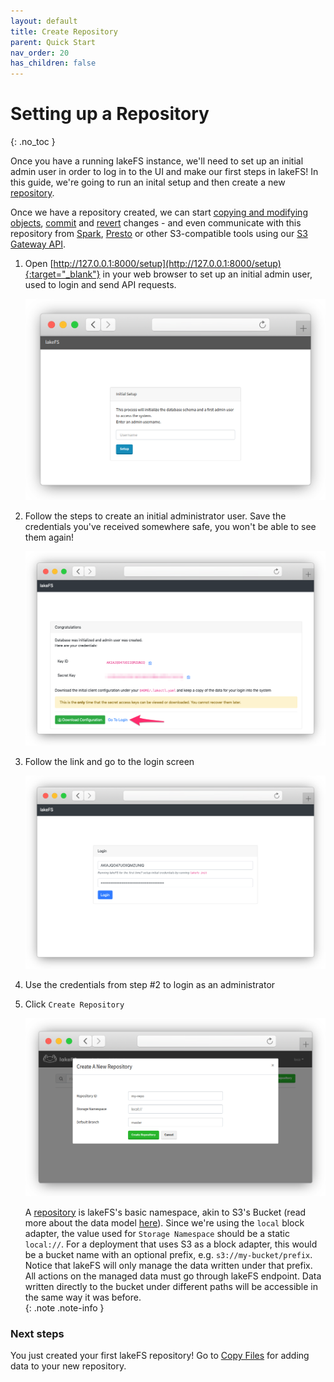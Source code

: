 ```yaml
---
layout: default
title: Create Repository
parent: Quick Start
nav_order: 20
has_children: false
---
```


# Setting up a Repository
{: .no_toc }

Once you have a running lakeFS instance, we'll need to set up an initial admin user in order to log in to the UI and make our first steps in lakeFS! In this guide, we're going to run an inital setup and then create a new [repository](../branching/model.md#repositories).

Once we have a repository created, we can start [copying and modifying objects](./aws_cli.md), [commit](../reference/commands.md#lakectl-commit) and [revert](../reference/commands.md#lakectl-branch-revert) changes - and even communicate with this repository from [Spark](../using/spark.md), [Presto](../using/presto.md) or other S3-compatible tools using our [S3 Gateway API](../architecture.md#s3-gateway).

1. Open [http://127.0.0.1:8000/setup](http://127.0.0.1:8000/setup){:target="_blank"} in your web browser to set up an initial admin user, used to login and send API requests.

   ![Setup](../assets/img/setup.png)

1. Follow the steps to create an initial administrator user. Save the credentials you've received somewhere safe, you won't be able to see them again!

   ![Setup Done](../assets/img/setup_done.png)

1. Follow the link and go to the login screen

   ![Login Screen](../assets/img/login.png)

1. Use the credentials from step #2 to login as an administrator
1. Click `Create Repository`
    
   ![Create Repository](../assets/img/create_repo_local.png)

   A [repository](../branching/model.md#repositories) is lakeFS's basic namespace, akin to S3's Bucket (read more about the data model [here](../branching/model.md)).
   Since we're using the `local` block adapter, the value used for `Storage Namespace` should be a static `local://`.
   For a deployment that uses S3 as a block adapter, this would be a bucket name with an optional prefix, e.g. `s3://my-bucket/prefix`.
   Notice that lakeFS will only manage the data written under that prefix. All actions on the managed data must go through lakeFS endpoint.
   Data written directly to the bucket under different paths will be accessible in the same way it was before.   
   {: .note .note-info }
   
### Next steps

You just created your first lakeFS repository! Go to [Copy Files](aws_cli.md) for adding data to your new repository.

